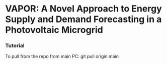 # VAPOR: A Novel Approach to Energy Supply and Demand Forecasting in a Photovoltaic Microgrid

### Tutorial
To pull from the repo from main PC: git pull origin main
